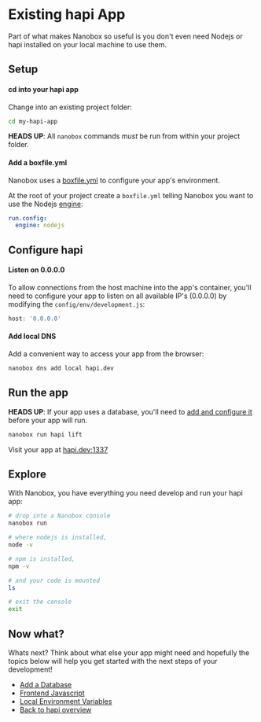 # Existing hapi App
Part of what makes Nanobox so useful is you don't even need Nodejs or hapi installed on your local machine to use them.

## Setup

#### cd into your hapi app
Change into an existing project folder:

```bash
cd my-hapi-app
```

**HEADS UP**: All `nanobox` commands *must* be run from within your project folder.

#### Add a boxfile.yml
Nanobox uses a <a href="https://docs.nanobox.io/boxfile/" target="\_blank">boxfile.yml</a> to configure your app's environment.

At the root of your project create a `boxfile.yml` telling Nanobox you want to use the Nodejs <a href="https://docs.nanobox.io/engines/" target="\_blank">engine</a>:

```yaml
run.config:
  engine: nodejs
```

## Configure hapi

#### Listen on 0.0.0.0
To allow connections from the host machine into the app's container, you'll need to configure your app to listen on all available IP's (0.0.0.0) by modifying the `config/env/development.js`:

```javascript
host: '0.0.0.0'
```

#### Add local DNS
Add a convenient way to access your app from the browser:

```bash
nanobox dns add local hapi.dev
```

## Run the app
**HEADS UP**: If your app uses a database, you'll need to [add and configure it](/nodejs/hapi/add-a-database) before your app will run.

```bash
nanobox run hapi lift
```

Visit your app at <a href="http://hapi.dev:1337" target="\_blank">hapi.dev:1337</a>

## Explore
With Nanobox, you have everything you need develop and run your hapi app:

```bash
# drop into a Nanobox console
nanobox run

# where nodejs is installed,
node -v

# npm is installed,
npm -v

# and your code is mounted
ls

# exit the console
exit
```

## Now what?
Whats next? Think about what else your app might need and hopefully the topics below will help you get started with the next steps of your development!

* [Add a Database](/nodejs/hapi/add-a-database)
* [Frontend Javascript](/nodejs/hapi/frontend-javascript)
* [Local Environment Variables](/nodejs/hapi/local-evars)
* [Back to hapi overview](/nodejs/hapi)
